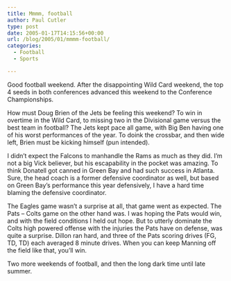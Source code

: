 ```yaml
---
title: Mmmm, football
author: Paul Cutler
type: post
date: 2005-01-17T14:15:56+00:00
url: /blog/2005/01/mmmm-football/
categories:
  - Football
  - Sports

---
```

Good football weekend. After the disappointing Wild Card weekend, the top 4 seeds in both conferences advanced this weekend to the Conference Championships.

How must Doug Brien of the Jets be feeling this weekend? To win in overtime in the Wild Card, to missing two in the Divisional game versus the best team in football? The Jets kept pace all game, with Big Ben having one of his worst performances of the year. To doink the crossbar, and then wide left, Brien must be kicking himself (pun intended).

I didn&#8217;t expect the Falcons to manhandle the Rams as much as they did. I&#8217;m not a big Vick believer, but his escapability in the pocket was amazing. To think Donatell got canned in Green Bay and had such success in Atlanta. Sure, the head coach is a former defensive coordinator as well, but based on Green Bay&#8217;s performance this year defensively, I have a hard time blaming the defensive coordinator.

The Eagles game wasn&#8217;t a surprise at all, that game went as expected. The Pats &#8211; Colts game on the other hand was. I was hoping the Pats would win, and with the field conditions I held out hope. But to utterly dominate the Colts high powered offense with the injuries the Pats have on defense, was quite a surprise. Dillon ran hard, and three of the Pats scoring drives (FG, TD, TD) each averaged 8 minute drives. When you can keep Manning off the field like that, you&#8217;ll win.

Two more weekends of football, and then the long dark time until late summer.